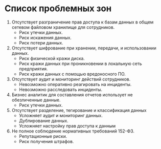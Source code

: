 # Список проблемных зон 

1. Отсутствует разграничение прав доступа к базам данных в общем сетевом файловом хранилище для сотрудников.
   - Риск утечки данных.
   - Риск искажения данных.
   - Риск потери данных.
2. Отсутствует шифрование при хранении, передачи, и использовании данных.
   - Риск физической кражи диска.
   - Риск кражи данных при проникновении в локальную сеть предприятия.
   - Риск кражи данных с помощью вредоносного ПО.
3. Отсутствует аудит и мониторинг действий сотрудников.
   - Невозможно оперативно реагировать на инциденты.
   - Невозможно расследовать инциденты.
4. Бизнес аналитик для составления отчетов использует не обезличенные данные.
   - Риск утечки данных.
5. Отсутствует разделение, тегирование и классификация данных
   - Усложняет аудит и мониторинг данных.
   - Дублирование данных.
   - Усложняет настройку прав доступа к данным
6. Не полное соблюдение нормативных требований 152-ФЗ.
   - Репутационные риски.
   - Риск получения штрафов.